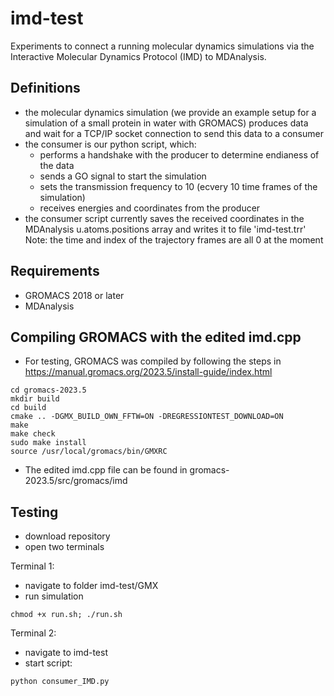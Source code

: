 # imd-test
Experiments to connect a running molecular dynamics simulations via the Interactive Molecular Dynamics Protocol (IMD) to MDAnalysis.

## Definitions
- the molecular dynamics simulation (we provide an example setup for a simulation of a small protein in water with GROMACS) produces data and wait for a TCP/IP socket connection to send this data to a consumer
- the consumer is our python script, which:
  - performs a handshake with the producer to determine endianess of the data
  - sends a GO signal to start the simulation
  - sets the transmission frequency to 10 (ecvery 10 time frames of the simulation)
  - receives energies and coordinates from the producer
- the consumer script currently saves the received coordinates in the MDAnalysis u.atoms.positions array and writes it to file 'imd-test.trr'
Note: the time and index of the trajectory frames are all 0 at the moment

## Requirements
- GROMACS 2018 or later
- MDAnalysis

## Compiling GROMACS with the edited imd.cpp
- For testing, GROMACS was compiled by following the steps in https://manual.gromacs.org/2023.5/install-guide/index.html
```
cd gromacs-2023.5
mkdir build
cd build
cmake .. -DGMX_BUILD_OWN_FFTW=ON -DREGRESSIONTEST_DOWNLOAD=ON
make
make check
sudo make install
source /usr/local/gromacs/bin/GMXRC
```
- The edited imd.cpp file can be found in gromacs-2023.5/src/gromacs/imd

## Testing
- download repository
- open two terminals

Terminal 1:
- navigate to folder imd-test/GMX
- run simulation
```
chmod +x run.sh; ./run.sh
```

Terminal 2:
- navigate to imd-test
- start script:
```
python consumer_IMD.py
```

